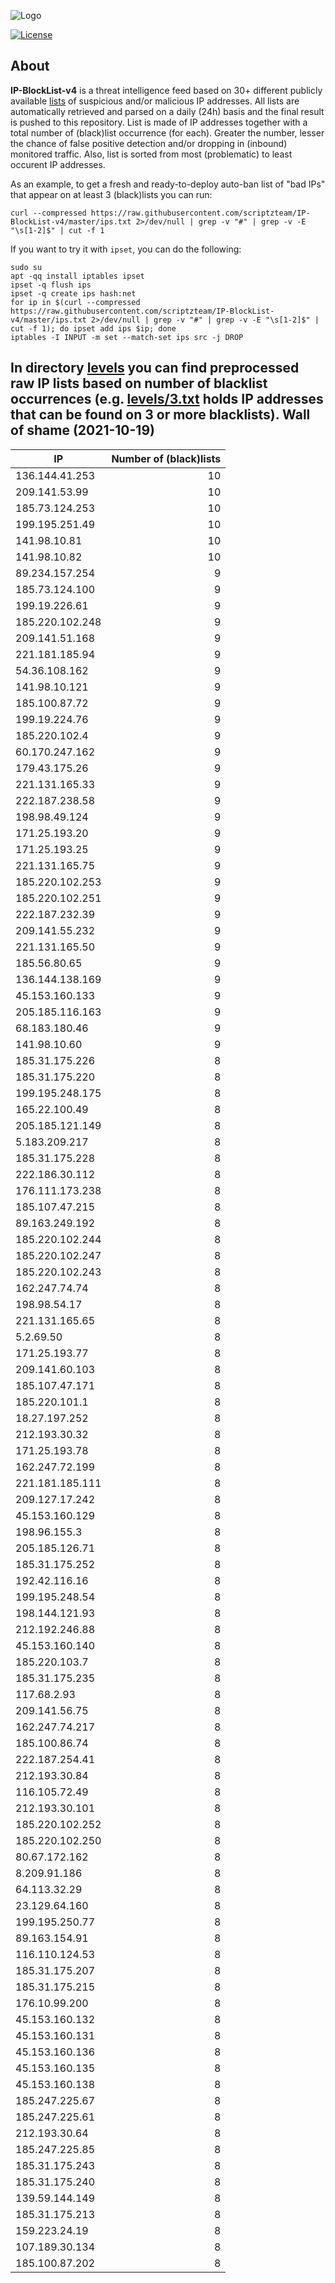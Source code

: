 ![Logo](https://i.imgur.com/PyKLAe7.png)

[![License](https://img.shields.io/badge/license-The_Unlicense-red.svg)](https://unlicense.org/)

About
----

**IP-BlockList-v4** is a threat intelligence feed based on 30+ different publicly available [lists](https://github.com/stamparm/maltrail) of suspicious and/or malicious IP addresses. All lists are automatically retrieved and parsed on a daily (24h) basis and the final result is pushed to this repository. List is made of IP addresses together with a total number of (black)list occurrence (for each). Greater the number, lesser the chance of false positive detection and/or dropping in (inbound) monitored traffic. Also, list is sorted from most (problematic) to least occurent IP addresses.

As an example, to get a fresh and ready-to-deploy auto-ban list of "bad IPs" that appear on at least 3 (black)lists you can run:

```
curl --compressed https://raw.githubusercontent.com/scriptzteam/IP-BlockList-v4/master/ips.txt 2>/dev/null | grep -v "#" | grep -v -E "\s[1-2]$" | cut -f 1
```

If you want to try it with `ipset`, you can do the following:

```
sudo su
apt -qq install iptables ipset
ipset -q flush ips
ipset -q create ips hash:net
for ip in $(curl --compressed https://raw.githubusercontent.com/scriptzteam/IP-BlockList-v4/master/ips.txt 2>/dev/null | grep -v "#" | grep -v -E "\s[1-2]$" | cut -f 1); do ipset add ips $ip; done
iptables -I INPUT -m set --match-set ips src -j DROP
```

In directory [levels](levels) you can find preprocessed raw IP lists based on number of blacklist occurrences (e.g. [levels/3.txt](levels/3.txt) holds IP addresses that can be found on 3 or more blacklists).
Wall of shame (2021-10-19)
----

|IP|Number of (black)lists|
|---|--:|
136.144.41.253|10
209.141.53.99|10
185.73.124.253|10
199.195.251.49|10
141.98.10.81|10
141.98.10.82|10
89.234.157.254|9
185.73.124.100|9
199.19.226.61|9
185.220.102.248|9
209.141.51.168|9
221.181.185.94|9
54.36.108.162|9
141.98.10.121|9
185.100.87.72|9
199.19.224.76|9
185.220.102.4|9
60.170.247.162|9
179.43.175.26|9
221.131.165.33|9
222.187.238.58|9
198.98.49.124|9
171.25.193.20|9
171.25.193.25|9
221.131.165.75|9
185.220.102.253|9
185.220.102.251|9
222.187.232.39|9
209.141.55.232|9
221.131.165.50|9
185.56.80.65|9
136.144.138.169|9
45.153.160.133|9
205.185.116.163|9
68.183.180.46|9
141.98.10.60|9
185.31.175.226|8
185.31.175.220|8
199.195.248.175|8
165.22.100.49|8
205.185.121.149|8
5.183.209.217|8
185.31.175.228|8
222.186.30.112|8
176.111.173.238|8
185.107.47.215|8
89.163.249.192|8
185.220.102.244|8
185.220.102.247|8
185.220.102.243|8
162.247.74.74|8
198.98.54.17|8
221.131.165.65|8
5.2.69.50|8
171.25.193.77|8
209.141.60.103|8
185.107.47.171|8
185.220.101.1|8
18.27.197.252|8
212.193.30.32|8
171.25.193.78|8
162.247.72.199|8
221.181.185.111|8
209.127.17.242|8
45.153.160.129|8
198.96.155.3|8
205.185.126.71|8
185.31.175.252|8
192.42.116.16|8
199.195.248.54|8
198.144.121.93|8
212.192.246.88|8
45.153.160.140|8
185.220.103.7|8
185.31.175.235|8
117.68.2.93|8
209.141.56.75|8
162.247.74.217|8
185.100.86.74|8
222.187.254.41|8
212.193.30.84|8
116.105.72.49|8
212.193.30.101|8
185.220.102.252|8
185.220.102.250|8
80.67.172.162|8
8.209.91.186|8
64.113.32.29|8
23.129.64.160|8
199.195.250.77|8
89.163.154.91|8
116.110.124.53|8
185.31.175.207|8
185.31.175.215|8
176.10.99.200|8
45.153.160.132|8
45.153.160.131|8
45.153.160.136|8
45.153.160.135|8
45.153.160.138|8
185.247.225.67|8
185.247.225.61|8
212.193.30.64|8
185.247.225.85|8
185.31.175.243|8
185.31.175.240|8
139.59.144.149|8
185.31.175.213|8
159.223.24.19|8
107.189.30.134|8
185.100.87.202|8
